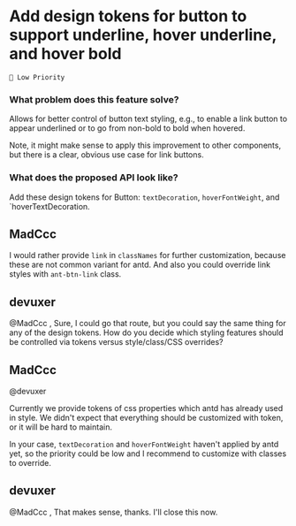 # Add design tokens for button to support underline, hover underline, and hover bold

`🧶 Low Priority`

### What problem does this feature solve?

Allows for better control of button text styling, e.g., to enable a link button to appear underlined or to go from non-bold to bold when hovered.

Note, it might make sense to apply this improvement to other components, but there is a clear, obvious use case for link buttons.

### What does the proposed API look like?

Add these design tokens for Button: `textDecoration`, `hoverFontWeight`, and `hoverTextDecoration.

<!-- generated by ant-design-issue-helper. DO NOT REMOVE -->

## MadCcc

I would rather provide `link` in `classNames` for further customization, because these are not common variant for antd.
And also you could override link styles with `ant-btn-link` class.

## devuxer

@MadCcc , Sure, I could go that route, but you could say the same thing for any of the design tokens. How do you decide which styling features should be controlled via tokens versus style/class/CSS overrides?

## MadCcc

@devuxer

Currently we provide tokens of css properties which antd has already used in style. We didn't expect that everything should be customized with token, or it will be hard to maintain.

In your case, `textDecoration` and `hoverFontWeight` haven't applied by antd yet, so the priority could be low and I recommend to customize with classes to override.

## devuxer

@MadCcc , That makes sense, thanks. I'll close this now.
